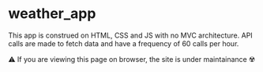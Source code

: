 # weather_app
This app is construed on HTML, CSS and JS with no MVC architecture. API calls are made to fetch data and have a frequency of 60 calls per hour.


⚠️ If you are viewing this page on browser, the site is under maintainance ☢️
